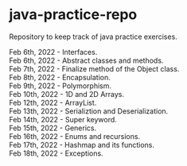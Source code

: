 # java-practice-repo
Repository to keep track of java practice exercises. 

Feb 6th, 2022 - Interfaces.<br />
Feb 6th, 2022 - Abstract classes and methods. <br />
Feb 7th, 2022 - Finalize method of the Object class. <br />
Feb 8th, 2022 - Encapsulation. <br />
Feb 9th, 2022 - Polymorphism. <br />
Feb 10th, 2022 - 1D and 2D Arrays. <br />
Feb 12th, 2022 - ArrayList. <br />
Feb 13th, 2022 - Serializtion and Deserialization. <br />
Feb 14th, 2022 - Super keyword. <br />
Feb 15th, 2022 - Generics. <br />
Feb 16th, 2022 - Enums and recursions. <br />
Feb 17th, 2022 - Hashmap and its functions. <br />
Feb 18th, 2022 - Exceptions. <br />